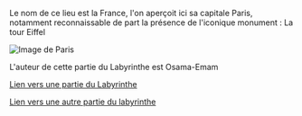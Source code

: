 Le nom de ce lieu est la France, l'on aperçoit ici sa capitale Paris, notamment reconnaissable de part la présence de l'iconique monument : La tour Eiffel

![Image de Paris](https://upload.wikimedia.org/wikipedia/commons/4/4b/La_Tour_Eiffel_vue_de_la_Tour_Saint-Jacques%2C_Paris_ao%C3%BBt_2014_%282%29.jpg)

L'auteur de cette partie du Labyrinthe est Osama-Emam

[Lien vers une partie du Labyrinthe](./Suède.md)

[Lien vers une autre partie du labyrinthe](./Algerie.md)
